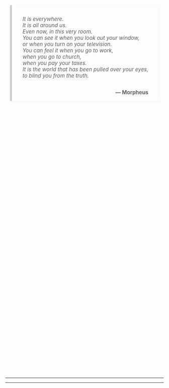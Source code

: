<div style="display:flex; justify-content:center; align-items:center; min-height:40vh;">
  <blockquote style="font-size:1.2em; border-left:6px solid #ccc; margin:0 auto; display:block; text-align:left; max-width:600px; font-style:italic; padding:2em 2em 1em 2em; box-shadow:0 2px 8px rgba(0,0,0,0.04); position:relative;">
    <span style="display:block; margin-bottom:1.5em;">
      It is everywhere.<br>
      It is all around us.<br>
      Even now, in this very room.<br>
      You can see it when you look out your window,<br>
      or when you turn on your television.<br>
      You can feel it when you go to work,<br>
      when you go to church,<br>
      when you pay your taxes.<br>
      It is the world that has been pulled over your eyes,<br>
      to blind you from the truth.
    </span>
    <span style="display:block; text-align:right; font-style:normal; font-weight:bold; margin-top:2em;">— Morpheus</span>
  </blockquote>
</div>

&nbsp;

&nbsp;

&nbsp;

&nbsp;

&nbsp;

&nbsp;

&nbsp;

---
---